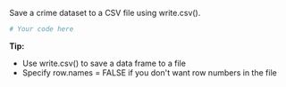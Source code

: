 Save a crime dataset to a CSV file using write.csv().

```R
# Your code here
```

**Tip:**
- Use write.csv() to save a data frame to a file
- Specify row.names = FALSE if you don't want row numbers in the file
